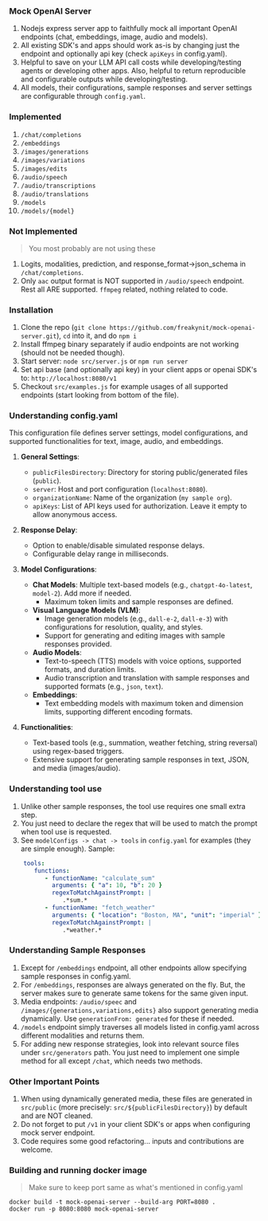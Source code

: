 ### Mock OpenAI Server 
1. Nodejs express server app to faithfully mock all important OpenAI endpoints (chat, embeddings, image, audio and models).
2. All existing SDK's and apps should work as-is by changing just the endpoint and optionally api key (check `apiKeys` in config.yaml).
3. Helpful to save on your LLM API call costs while developing/testing agents or developing other apps. Also, helpful to return reproducible and configurable outputs while developing/testing.  
4. All models, their configurations, sample responses and server settings are configurable through `config.yaml`.

### Implemented
1. `/chat/completions`
2. `/embeddings`
3. `/images/generations`
4. `/images/variations`
5. `/images/edits`
6. `/audio/speech`
7. `/audio/transcriptions`
8. `/audio/translations`
9. `/models`
10. `/models/{model}`

### Not Implemented
> You most probably are not using these
1. Logits, modalities, prediction, and response_format->json_schema in `/chat/completions`.
2. Only `aac` output format is NOT supported in `/audio/speech` endpoint. Rest all ARE supported. `ffmpeg` related, nothing related to code.

### Installation
1. Clone the repo (`git clone https://github.com/freakynit/mock-openai-server.git`), `cd` into it, and do `npm i`
2. Install ffmpeg binary separately if audio endpoints are not working (should not be needed though).
3. Start server: `node src/server.js` or `npm run server`
4. Set api base (and optionally api key) in your client apps or openai SDK's to: `http://localhost:8080/v1`
5. Checkout `src/examples.js` for example usages of all supported endpoints (start looking from bottom of the file).

### Understanding config.yaml
This configuration file defines server settings, model configurations, and supported functionalities for text, image, audio, and embeddings.
1. **General Settings**:
    - `publicFilesDirectory`: Directory for storing public/generated files (`public`).
    - `server`: Host and port configuration (`localhost:8080`).
    - `organizationName`: Name of the organization (`my sample org`).
    - `apiKeys`: List of API keys used for authorization. Leave it empty to allow anonymous access.

2. **Response Delay**:
    - Option to enable/disable simulated response delays.
    - Configurable delay range in milliseconds.

3. **Model Configurations**:
    - **Chat Models**: Multiple text-based models (e.g., `chatgpt-4o-latest`, `model-2`). Add more if needed.
        - Maximum token limits and sample responses are defined.
    - **Visual Language Models (VLM)**:
        - Image generation models (e.g., `dall-e-2`, `dall-e-3`) with configurations for resolution, quality, and styles.
        - Support for generating and editing images with sample responses provided.
    - **Audio Models**:
        - Text-to-speech (TTS) models with voice options, supported formats, and duration limits.
        - Audio transcription and translation with sample responses and supported formats (e.g., `json`, `text`).
    - **Embeddings**:
        - Text embedding models with maximum token and dimension limits, supporting different encoding formats.

4. **Functionalities**:
    - Text-based tools (e.g., summation, weather fetching, string reversal) using regex-based triggers.
    - Extensive support for generating sample responses in text, JSON, and media (images/audio).

### Understanding tool use
1. Unlike other sample responses, the tool use requires one small extra step.
2. You just need to declare the regex that will be used to match the prompt when tool use is requested.
3. See `modelConfigs -> chat -> tools` in `config.yaml` for examples (they are simple enough). Sample:
```yaml
    tools:
       functions:
          - functionName: "calculate_sum"
            arguments: { "a": 10, "b": 20 }
            regexToMatchAgainstPrompt: |
               .*sum.*
          - functionName: "fetch_weather"
            arguments: { "location": "Boston, MA", "unit": "imperial" }
            regexToMatchAgainstPrompt: |
               .*weather.* 
```

### Understanding Sample Responses
1. Except for `/embeddings` endpoint, all other endpoints allow specifying sample responses in config.yaml.
2. For `/embeddings`, responses are always generated on the fly. But, the server makes sure to generate same tokens for the same given input.
3. Media endpoints: `/audio/speec` and `/images/{generations,variations,edits}` also support generating media dynamically. Use `generationFrom: generated` for these if needed.
4. `/models` endpoint simply traverses all models listed in config.yaml across different modalities and returns them.
5. For adding new response strategies, look into relevant source files under `src/generators` path. You just need to implement one simple method for all except `/chat`, which needs two methods.

### Other Important Points
1. When using dynamically generated media, these files are generated in `src/public` (more precisely: `src/${publicFilesDirectory}`) by default and are NOT cleaned.
2. Do not forget to put `/v1` in your client SDK's or apps when configuring mock server endpoint.
3. Code requires some good refactoring... inputs and contributions are welcome.

### Building and running docker image
> Make sure to keep port same as what's mentioned in config.yaml
```shell
docker build -t mock-openai-server --build-arg PORT=8080 .
docker run -p 8080:8080 mock-openai-server
```
